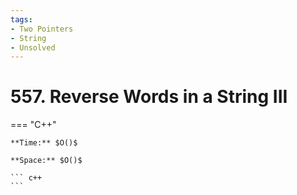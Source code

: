 ```yaml
---
tags:
- Two Pointers
- String
- Unsolved
---
```



# 557. Reverse Words in a String III

=== "C++"

    **Time:** $O()$

    **Space:** $O()$

    ``` c++
    ```